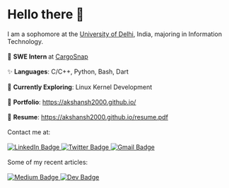 # **Hello there** 👋

<p>
  I am a sophomore at the <a href="https://du.ac.in"> University of Delhi</a>, India, majoring in Information Technology.
  <br>
  <br>
  🏫 <strong> SWE Intern </strong> at <a href="https://cargosnap.com"> CargoSnap </a>
  <br>
  <br>
  ✨ <strong> Languages</strong>: C/C++, Python, Bash, Dart
  <br>
  <br>
  📓 <strong> Currently Exploring</strong>: Linux Kernel Development
  <br>
  <br>
  💼 <strong> Portfolio</strong>: <a href="https://akshansh2000.github.io"> https://akshansh2000.github.io/ </a>
  <br>
  <br>
  📝 <strong> Resume</strong>: <a href="https://akshansh2000.github.io/resume.pdf"> https://akshansh2000.github.io/resume.pdf </a>
  <br>
  <br>
  Contact me at:
  <br>
  <br>
  <a href="https://linkedin.com/in/akshansh2000">
    <img src="https://img.shields.io/badge/-akshansh2000-0a80a1?style=flat-square&logo=Linkedin&logoColor=white&link=https://www.linkedin.com/in/akshansh2000/)](https://www.linkedin.com/in/akshansh2000/" alt="LinkedIn Badge">
  </a>
  <a href="https://twitter.com/akshansh2000">
    <img src="https://img.shields.io/badge/-akshansh2000-0d8fde?style=flat-square&labelColor=0d8fde&logo=twitter&logoColor=white&link=https://twitter.com/akshansh2000" alt="Twitter Badge">
  </a>
  <a href="mailto:akshansh2000@gmail.com">
    <img src="https://img.shields.io/badge/-akshansh2000@gmail.com-c14438?style=flat-square&logo=Gmail&logoColor=white&link=mailto:akshansh2000@gmail.com" alt="Gmail Badge">
  </a>
  <br>
  <br>
  Some of my recent articles:
  <br>
  <br>
  <a href="https://medium.com/@akshansh2000">
    <img src="https://img.shields.io/badge/-@akshansh2000-149955?style=flat-square&labelColor=149955&logo=Medium&link=https://medium.com/@akshansh2000/" alt="Medium Badge">
  </a>
  <a href="https://dev.to/akshansh2000">
    <img src="https://img.shields.io/badge/-akshansh2000-918f14?style=flat-square&logo=Dev.to&logoColor=white&link=https://dev.to/akshansh2000" alt="Dev Badge">
  </a>
</p>
